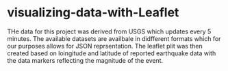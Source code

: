 # visualizing-data-with-Leaflet

THe data for this project was derived from USGS which updates every 5 minutes. The available datasets are availbale in didfferent formats which for our purposes allows for JSON reprsentation. The leaflet plit was then created based on loingitude and latitude of reported earthquake data with the data markers reflecting the magnitude of the event. 
